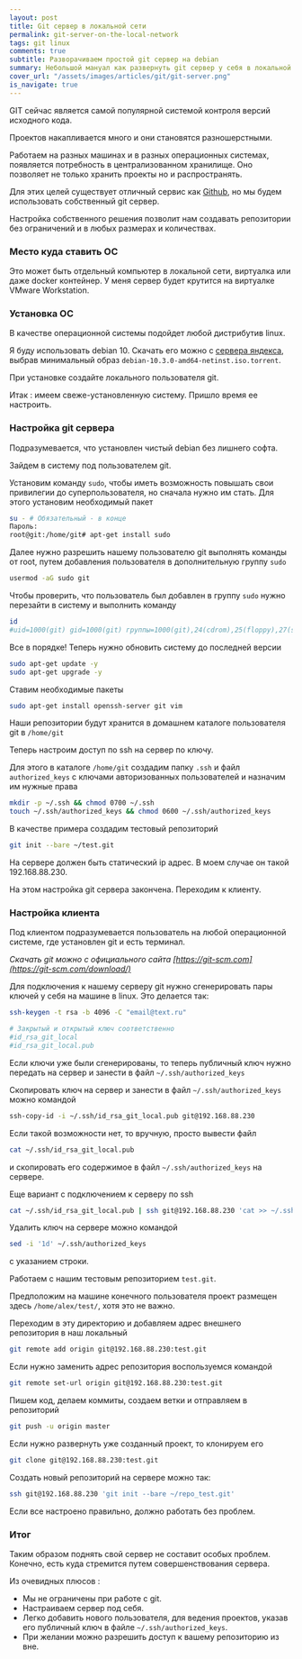 ```yaml
---
layout: post
title: Git сервер в локальной сети
permalink: git-server-on-the-local-network
tags: git linux
comments: true
subtitle: Разворачиваем простой git сервер на debian
summary: Небольшой мануал как развернуть git сервер у себя в локальной сети
cover_url: "/assets/images/articles/git/git-server.png"
is_navigate: true
---
```


GIT сейчас является самой популярной системой контроля версий исходного кода.

Проектов накапливается много и они становятся разношерстными.

Работаем на разных машинах и в разных операционных системах, появляется потребность в централизованном хранилище. 
Оно позволяет не только хранить проекты но и распространять. 

Для этих целей существует отличный сервис как [Github](https://github.com/), но мы будем использовать собственный git сервер.

Настройка собственного решения позволит нам создавать репозитории без ограничений и в любых размерах и количествах.

### Место куда ставить ОС

Это может быть отдельный компьютер в локальной сети, виртуалка или даже docker контейнер.
У меня сервер будет крутится на виртуалке VMware Workstation.

### Установка ОС

В качестве операционной системы подойдет любой дистрибутив linux.

Я буду использовать debian 10. 
Скачать его можно с [сервера яндекса](https://mirror.yandex.ru/debian-cd/10.3.0/amd64/bt-cd/),
выбрав минимальный образ `debian-10.3.0-amd64-netinst.iso.torrent`.

При установке создайте локального пользователя git.

Итак : имеем свеже-установленную систему. Пришло время ее настроить.

### Настройка git сервера

Подразумевается, что установлен чистый debian без лишнего софта.

Зайдем в систему под пользователем git.

Установим команду `sudo`, чтобы иметь возможность повышать свои привилегии до суперпользователя, 
но сначала нужно им стать. Для этого установим необходимый пакет

```bash
su - # Обязательный - в конце
Пароль: 
root@git:/home/git# apt-get install sudo
```

Далее нужно разрешить нашему пользователю git выполнять команды от root, путем добавления пользователя в дополнительную группу `sudo`

```bash
usermod -aG sudo git
```

Чтобы проверить, что пользователь был добавлен в группу `sudo` нужно перезайти в систему и выполнить команду

```bash
id
#uid=1000(git) gid=1000(git) группы=1000(git),24(cdrom),25(floppy),27(sudo),29(audio),30(dip),44(video),46(plugdev),109(netdev)
```

Все в порядке! Теперь нужно обновить систему до последней версии

```bash
sudo apt-get update -y
sudo apt-get upgrade -y
```

Ставим необходимые пакеты

```bash
sudo apt-get install openssh-server git vim
```

Наши репозитории будут хранится в домашнем каталоге пользователя git в `/home/git`

Теперь настроим доступ по ssh на сервер по ключу. 

Для этого в каталоге `/home/git` создадим папку `.ssh` и файл `authorized_keys` с ключами авторизованных пользователей и назначим им нужные права

```bash
mkdir -p ~/.ssh && chmod 0700 ~/.ssh
touch ~/.ssh/authorized_keys && chmod 0600 ~/.ssh/authorized_keys
```

В качестве примера создадим тестовый репозиторий

```bash
git init --bare ~/test.git
```

На сервере должен быть статический ip адрес. В моем случае он такой 192.168.88.230.

На этом настройка git сервера закончена. Переходим к клиенту.

### Настройка клиента

Под клиентом подразумевается пользователь на любой операционной системе, где установлен git и есть терминал.

*Скачать git можно с официального сайта [https://git-scm.com](https://git-scm.com/download/)*

Для подключения к нашему серверу git нужно сгенерировать пары ключей у себя на машине в linux. Это делается так:

```bash
ssh-keygen -t rsa -b 4096 -C "email@text.ru"

# Закрытый и открытый ключ соответственно
#id_rsa_git_local
#id_rsa_git_local.pub
```

Если ключи уже были сгенерированы, то теперь публичный ключ нужно передать на сервер и занести в файл `~/.ssh/authorized_keys`

Скопировать ключ на сервер и занести в файл `~/.ssh/authorized_keys` можно командой

```bash
ssh-copy-id -i ~/.ssh/id_rsa_git_local.pub git@192.168.88.230
```

Если такой возможности нет, то вручную, просто вывести файл

```bash
cat ~/.ssh/id_rsa_git_local.pub
```

и скопировать его содержимое в файл `~/.ssh/authorized_keys` на сервере.

Еще вариант с подключением к серверу по ssh

```bash
cat ~/.ssh/id_rsa_git_local.pub | ssh git@192.168.88.230 'cat >> ~/.ssh/authorized_keys'
```

Удалить ключ на сервере можно командой

```bash
sed -i '1d' ~/.ssh/authorized_keys
```
 c указанием строки.

Работаем с нашим тестовым репозиторием `test.git`.

Предположим на машине конечного пользователя проект размещен здесь `/home/alex/test/`, хотя это не важно.

Переходим в эту директорию и добавляем адрес внешнего репозитория в наш локальный

```bash
git remote add origin git@192.168.88.230:test.git
```

Если нужно заменить адрес репозитория воспользуемся командой

```bash
git remote set-url origin git@192.168.88.230:test.git
``` 

Пишем код, делаем коммиты, создаем ветки и отправляем в репозиторий

```bash
git push -u origin master
```

Если нужно развернуть уже созданный проект, то клонируем его 

```bash
git clone git@192.168.88.230:test.git
```

Создать новый репозиторий на сервере можно так:

```bash
ssh git@192.168.88.230 'git init --bare ~/repo_test.git'
```

Если все настроено правильно, должно работать без проблем.

### Итог

Таким образом поднять свой сервер не составит особых проблем. 
Конечно, есть куда стремится путем совершенствования сервера.

Из очевидных плюсов :

- Мы не ограничены при работе с git.
- Настраиваем сервер под себя.
- Легко добавить нового пользователя, для ведения проектов, указав его публичный ключ в файле `~/.ssh/authorized_keys`.
- При желании можно разрешить доступ к вашему репозиторию из вне.

